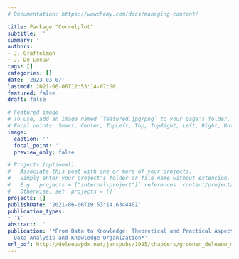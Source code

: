 ```yaml
---
# Documentation: https://wowchemy.com/docs/managing-content/

title: Package "Correlplot"
subtitle: ''
summary: ''
authors:
- J. Graffelman
- J. De Leeuw
tags: []
categories: []
date: '2023-03-07'
lastmod: 2021-06-06T12:53:14-07:00
featured: false
draft: false

# Featured image
# To use, add an image named `featured.jpg/png` to your page's folder.
# Focal points: Smart, Center, TopLeft, Top, TopRight, Left, Right, BottomLeft, Bottom, BottomRight.
image:
  caption: ''
  focal_point: ''
  preview_only: false

# Projects (optional).
#   Associate this post with one or more of your projects.
#   Simply enter your project's folder or file name without extension.
#   E.g. `projects = ["internal-project"]` references `content/project/deep-learning/index.md`.
#   Otherwise, set `projects = []`.
projects: []
publishDate: '2021-06-06T19:53:14.634440Z'
publication_types:
- '1'
abstract: ''
publication: '*From Data to Knowledge: Theoretical and Practical Aspects of Classification,
  Data Analysis and Knowledge Organization*'
url_pdf: http://deleeuwpdx.net/janspubs/1995/chapters/groenen_deleeuw_mathar_C_95.pdf
---
```


